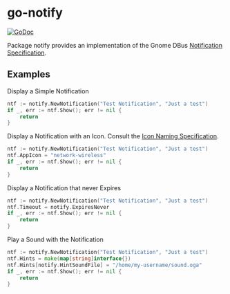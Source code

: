 # go-notify

[go-notify]: https://godoc.org/github.com/TheCreeper/go-notify
[go-notify-img]: https://godoc.org/github.com/TheCreeper/go-notify?status.svg
[Notification Specification]: https://developer.gnome.org/notification-spec/
[Icon Naming Specification]: http://standards.freedesktop.org/icon-naming-spec/

[![GoDoc](go-notify-img)](go-notify)

Package notify provides an implementation of the Gnome DBus
[Notification Specification].

## Examples

Display a Simple Notification
```Go
ntf := notify.NewNotification("Test Notification", "Just a test")
if _, err := ntf.Show(); err != nil {
	return
}
```

Display a Notification with an Icon. Consult the [Icon Naming Specification].
```Go
ntf := notify.NewNotification("Test Notification", "Just a test")
ntf.AppIcon = "network-wireless"
if _, err := ntf.Show(); err != nil {
	return
}
```

Display a Notification that never Expires
```Go
ntf := notify.NewNotification("Test Notification", "Just a test")
ntf.Timeout = notify.ExpiresNever
if _, err := ntf.Show(); err != nil {
	return
}
```

Play a Sound with the Notification
```Go
ntf := notify.NewNotification("Test Notification", "Just a test")
ntf.Hints = make(map[string]interface{})
ntf.Hints[notify.HintSoundFile] = "/home/my-username/sound.oga"
if _, err := ntf.Show(); err != nil {
	return
}
```